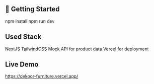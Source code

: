 ## 🚀 Getting Started

npm install
npm run dev

##  Used Stack

NextJS
TailwindCSS
Mock API for product data
Vercel for deployment

##  Live Demo

https://dekoor-furniture.vercel.app/